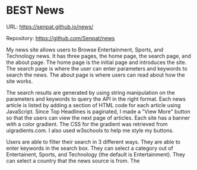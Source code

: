 # BEST News

URL: https://senpat.github.io/news/

Repository: https://github.com/Senpat/news



My news site allows users to Browse Entertainment, Sports, and Technology news. It has three pages, the home page, the search page, and the about page. The home page is the initial page and introduces the site. The search page is where the user can enter parameters and keywords to search the news. The about page is where users can read about how the site works.

The search results are generated by using string manipulation on the parameters and keywords to query the API in the right format. Each news article is listed by adding a section of HTML code for each article using JavaScript. Since Top Headlines is paginated, I made a "View More" button so that the users can view the next page of articles. Each site has a banner with a color gradient. The CSS for the gradient was retrieved from uigradients.com. I also used w3schools to help me style my buttons.

Users are able to filter their search in 3 different ways. They are able to enter keywords in the search box. They can select a category out of Entertainent, Sports, and Technology (the default is Entertainment). They can select a country that the news source is from. The 


